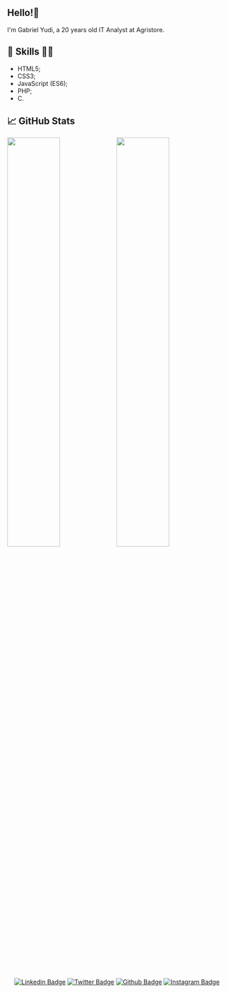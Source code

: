 ## Hello!👋
I'm Gabriel Yudi, a 20 years old IT Analyst at Agristore.
## 💼 Skills 👨‍💻
- HTML5;
- CSS3;
- JavaScript (ES6);
- PHP;
- C.

## 📈 GitHub Stats
<div>
  <img width="49%" src="https://github-readme-stats.vercel.app/api?username=yudistation&show_icons=true&theme=material-palenight">
  <img width="49%" src="https://github-readme-streak-stats.herokuapp.com/?user=yudistation&theme=material-palenight">
</div>
<div align="center">
  
[![Linkedin Badge](https://img.shields.io/badge/-yudistation-blue?style=flat-square&logo=Linkedin&logoColor=white&link=https://www.linkedin.com/yudistation)](https://www.linkedin.com/in/yudistation/)
[![Twitter Badge](https://img.shields.io/badge/@yudistation-1ca0f1?style=flat&labelColor=1ca0f1&logo=twitter&logoColor=white&link=https://twitter.com/yudistation)](https://twitter.com/yudistation)
[![Github Badge](https://img.shields.io/badge/yudistation-24292e?style=flat&logo=Github&logoColor=white&link=https://github.com/yudistation)](https://github.com/yudistation)
[![Instagram Badge](https://img.shields.io/badge/-yudistation-e4405f?style=flat-square&labelColor=f94877&logo=instagram&logoColor=white&link=https://https://www.instagram.com/yudistation/)](https://www.instagram.com/yudistation/)

</div>
  
<!---
yudistation/yudistation is a ✨ special ✨ repository because its `README.md` (this file) appears on your GitHub profile.
You can click the Preview link to take a look at your changes.
--->
